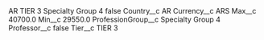 <?xml version="1.0" encoding="UTF-8"?>
<CustomMetadata xmlns="http://soap.sforce.com/2006/04/metadata" xmlns:xsi="http://www.w3.org/2001/XMLSchema-instance" xmlns:xsd="http://www.w3.org/2001/XMLSchema">
    <label>AR TIER 3 Specialty Group 4</label>
    <protected>false</protected>
    <values>
        <field>Country__c</field>
        <value xsi:type="xsd:string">AR</value>
    </values>
    <values>
        <field>Currency__c</field>
        <value xsi:type="xsd:string">ARS</value>
    </values>
    <values>
        <field>Max__c</field>
        <value xsi:type="xsd:double">40700.0</value>
    </values>
    <values>
        <field>Min__c</field>
        <value xsi:type="xsd:double">29550.0</value>
    </values>
    <values>
        <field>ProfessionGroup__c</field>
        <value xsi:type="xsd:string">Specialty Group 4</value>
    </values>
    <values>
        <field>Professor__c</field>
        <value xsi:type="xsd:boolean">false</value>
    </values>
    <values>
        <field>Tier__c</field>
        <value xsi:type="xsd:string">TIER 3</value>
    </values>
</CustomMetadata>
